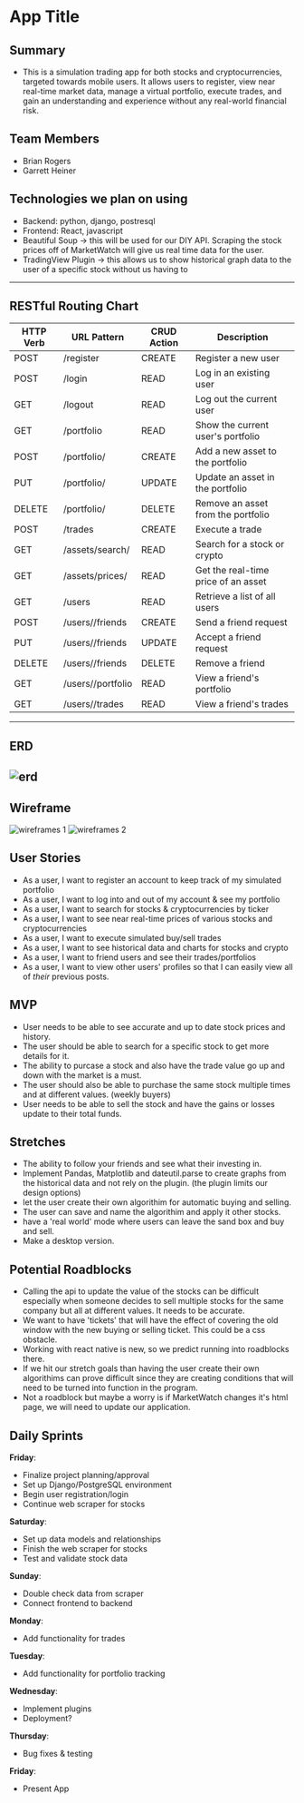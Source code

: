 # App Title

## Summary 
* This is a simulation trading app for both stocks and cryptocurrencies, targeted towards mobile users. It allows users to register, view near real-time market data, manage a virtual portfolio, execute trades, and gain an understanding and experience without any real-world financial risk.

## Team Members
* Brian Rogers
* Garrett Heiner

## Technologies we plan on using
* Backend: python, django, postresql
* Frontend: React, javascript
* Beautiful Soup -> this will be used for our DIY API. Scraping the stock prices off of MarketWatch will give us real time data for the user.
* TradingView Plugin -> this allows us to show historical graph data to the user of a specific stock without us having to 


---
## RESTful Routing Chart

| HTTP Verb | URL Pattern | CRUD Action | Description |
| --- | --- | --- | --- |
| POST | /register | CREATE | Register a new user |
| POST | /login | READ | Log in an existing user |
| GET | /logout | READ | Log out the current user |
| GET | /portfolio | READ | Show the current user's portfolio |
| POST | /portfolio/<ticker> | CREATE | Add a new asset to the portfolio |
| PUT | /portfolio/<ticker> | UPDATE | Update an asset in the portfolio |
| DELETE | /portfolio/<ticker> | DELETE | Remove an asset from the portfolio |
| POST | /trades | CREATE | Execute a trade |
| GET | /assets/search/<ticker> | READ | Search for a stock or crypto |
| GET | /assets/prices/<ticker> | READ | Get the real-time price of an asset |
| GET | /users | READ | Retrieve a list of all users |
| POST | /users/<username>/friends | CREATE | Send a friend request |
| PUT | /users/<username>/friends | UPDATE | Accept a friend request |
| DELETE | /users/<username>/friends | DELETE | Remove a friend |
| GET | /users/<username>/portfolio | READ | View a friend's portfolio |
| GET | /users/<username>/trades | READ | View a friend's trades |
---
## ERD
![erd](https://i.imgur.com/EgMCLCL.png)
---
## Wireframe
![wireframes 1](https://i.imgur.com/DUkbvG8.png)
![wireframes 2](https://i.imgur.com/aKM8qo5.png)

## User Stories 
* As a user, I want to register an account to keep track of my simulated portfolio
* As a user, I want to log into and out of my account & see my portfolio
* As a user, I want to search for stocks & cryptocurrencies by ticker
* As a user, I want to see near real-time prices of various stocks and cryptocurrencies
* As a user, I want to execute simulated buy/sell trades
* As a user, I want to see historical data and charts for stocks and crypto
* As a user, I want to friend users and see their trades/portfolios
* As a user, I want to view other users' profiles so that I can easily view all of *their* previous posts.

## MVP

* User needs to be able to see accurate and up to date stock prices and history.
* The user should be able to search for a specific stock to get more details for it.
* The ability to purcase a stock and also have the trade value go up and down with the market is a must.
* The user should also be able to purchase the same stock multiple times and at different values. (weekly buyers)
* User needs to be able to sell the stock and have the gains or losses update to their total funds.

## Stretches

* The ability to follow your friends and see what their investing in.
* Implement Pandas, Matplotlib and dateutil.parse to create graphs from the historical data and not rely on the plugin. (the plugin limits our design options)
* let the user create their own algorithim for automatic buying and selling.
* The user can save and name the algorithim and apply it other stocks.
* have a 'real world' mode where users can leave the sand box and buy and sell.
* Make a desktop version.

## Potential Roadblocks

* Calling the api to update the value of the stocks can be difficult especially when someone decides to sell multiple stocks for the same company but all at different values. It needs to be accurate.
* We want to have 'tickets' that will have the effect of covering the old window with the new buying or selling ticket. This could be a css obstacle.
* Working with react native is new, so we predict running into roadblocks there.
* If we hit our stretch goals than having the user create their own algorithims can prove difficult since they are creating conditions that will need to be turned into function in the program. 
* Not a roadblock but maybe a worry is if MarketWatch changes it's html page, we will need to update our application.

## Daily Sprints

**Friday**:
- Finalize project planning/approval
- Set up Django/PostgreSQL environment
- Begin user registration/login
- Continue web scraper for stocks

**Saturday**:
- Set up data models and relationships
- Finish the web scraper for stocks
- Test and validate stock data

**Sunday**:
- Double check data from scraper
- Connect frontend to backend

**Monday**:
- Add functionality for trades

**Tuesday**:
- Add functionality for portfolio tracking

**Wednesday**:
- Implement plugins
- Deployment?

**Thursday**:
- Bug fixes & testing

**Friday**:
- Present App